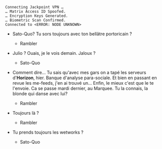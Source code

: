 ﻿    Connecting Jackpoint VPN …
    … Matrix Access ID Spoofed.
    … Encryption Keys Generated.
    … Biometric Scan Confirmed.
    Connected to <ERROR: NODE UNKNOWN>

* Sato-Quo? Tu sors toujours avec ton bellâtre portoricain ?
    * Rambler

* Julio ? Ouais, je le vois demain. Jaloux ?
    * Sato-Quo

* Comment dire... Tu sais qu'avec mes gars on a tapé les serveurs d'**Horizon**, hier. Banque d'analyse para-sociale. Et bien en passant en revue les me-feeds, j'en ai trouvé un... Enfin, le mieux c'est que le te l'envoie. Ca se passe mardi dernier, au Marquee. Tu la connais, la blonde qui danse avec lui?
    * Rambler

* Toujours là ?
    * Rambler

* Tu prends toujours les wetworks ?
    * Sato-Quo
